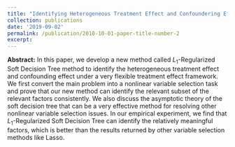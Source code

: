 ```yaml
---
title: "Identifying Heterogeneous Treatment Effect and Confoundering Effect via $L_1$ Regularized Soft Decision Tree"
collection: publications
date: '2019-09-02'
permalink: /publication/2010-10-01-paper-title-number-2
excerpt:
---
```


**Abstract:** In this paper, we develop a new method called $L_1$-Regularized Soft Decision Tree method to identify the heterogeneous treatment effect and confounding effect under a very flexible treatment effect framework. We first convert the main problem into a nonlinear variable selection task and prove that our new method can identify the relevant subset of the relevant factors consistently. We also discuss the asymptotic theory of the soft decision tree that can be a very effective method for resolving other nonlinear variable selection issues. In our empirical experiment, we find that $L_1$-Regularized Soft Decision Tree can identify the relatively meaningful factors, which is better than the results returned by other variable selection methods like Lasso.
